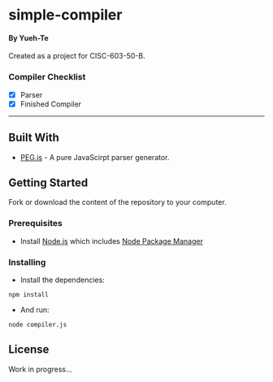 # simple-compiler

#### By Yueh-Te

Created as a project for CISC-603-50-B.

### Compiler Checklist

- [x] Parser
- [x] Finished Compiler

---

## Built With

* [PEG.js] - A pure JavaScirpt parser generator.

## Getting Started

Fork or download the content of the repository to your computer.

### Prerequisites

- Install [Node.js] which includes [Node Package Manager][npm]

### Installing

- Install the dependencies:

```
npm install
```

- And run:

```
node compiler.js
```

## License

Work in progress...

[node.js]: https://nodejs.org/
[npm]: https://www.npmjs.com/get-npm
[PEG.js]: https://pegjs.org/documentation
